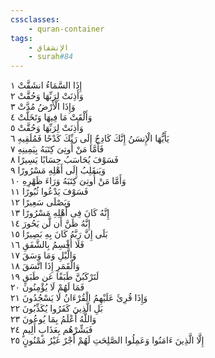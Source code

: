 ```yaml
---
cssclasses:
    - quran-container
tags:
    - الإنشقاق
    - surah#84
---
```


إِذَا السَّمَاءُ انشَقَّتْ  ١<br>
وَأَذِنَتْ لِرَبِّهَا وَحُقَّتْ  ٢<br>
وَإِذَا الْأَرْضُ مُدَّتْ  ٣<br>
وَأَلْقَتْ مَا فِيهَا وَتَخَلَّتْ  ٤<br>
وَأَذِنَتْ لِرَبِّهَا وَحُقَّتْ  ٥<br>
يَأَيُّهَا الْإِنسَنُ إِنَّكَ كَادِحٌ إِلَى رَبِّكَ كَدْحًا فَمُلَقِيهِ  ٦<br>
فَأَمَّا مَنْ أُوتِىَ كِتَبَهُ بِيَمِينِهِ  ٧<br>
فَسَوْفَ يُحَاسَبُ حِسَابًا يَسِيرًا  ٨<br>
وَيَنقَلِبُ إِلَى أَهْلِهِ مَسْرُورًا  ٩<br>
وَأَمَّا مَنْ أُوتِىَ كِتَبَهُ وَرَاءَ ظَهْرِهِ  ١۰<br>
فَسَوْفَ يَدْعُوا ثُبُورًا  ١١<br>
وَيَصْلَى سَعِيرًا  ١٢<br>
إِنَّهُ كَانَ فِى أَهْلِهِ مَسْرُورًا  ١٣<br>
إِنَّهُ ظَنَّ أَن لَّن يَحُورَ  ١٤<br>
بَلَى إِنَّ رَبَّهُ كَانَ بِهِ بَصِيرًا  ١٥<br>
فَلَا أُقْسِمُ بِالشَّفَقِ  ١٦<br>
وَالَّيْلِ وَمَا وَسَقَ  ١٧<br>
وَالْقَمَرِ إِذَا اتَّسَقَ  ١٨<br>
لَتَرْكَبُنَّ طَبَقًا عَن طَبَقٍ  ١٩<br>
فَمَا لَهُمْ لَا يُؤْمِنُونَ  ٢۰<br>
وَإِذَا قُرِئَ عَلَيْهِمُ الْقُرْءَانُ لَا يَسْجُدُونَ  ٢١<br>
بَلِ الَّذِينَ كَفَرُوا يُكَذِّبُونَ  ٢٢<br>
وَاللَّهُ أَعْلَمُ بِمَا يُوعُونَ  ٢٣<br>
فَبَشِّرْهُم بِعَذَابٍ أَلِيمٍ  ٢٤<br>
إِلَّا الَّذِينَ ءَامَنُوا وَعَمِلُوا الصَّلِحَتِ لَهُمْ أَجْرٌ غَيْرُ مَمْنُونٍ  ٢٥<br>
